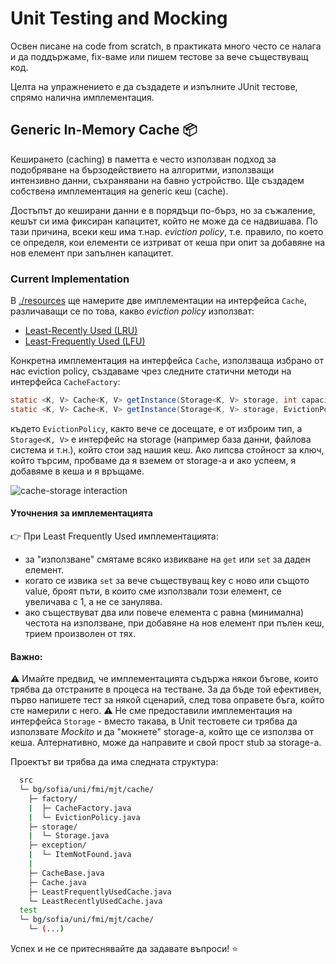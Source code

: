 # Unit Testing and Mocking

Освен писане на code from scratch, в практиката много често се налага и да поддържаме, fix-ваме или пишем тестове за вече съществуващ код.

Целта на упражнението е да създадете и изпълните JUnit тестове, спрямо налична имплементация.

## Generic In-Memory Cache :package:

Кеширането (caching) в паметта е често използван подход за подобряване на бързодействието на алгоритми, използващи интензивно данни, съхранявани на бавно устройство.
Ще създадем собствена имплементация на generic кеш (cache).

Достъпът до кеширани данни е в порядъци по-бърз, но за съжаление, кешът си има фиксиран капацитет, който не може да се надвишава. По тази причина, всеки кеш има т.нар. *eviction policy*, т.е. правило, по което се определя, кои елементи се изтриват от кеша при опит за добавяне на нов елемент при запълнен капацитет.


### Current Implementation

В [./resources](./resources) ще намерите две имплементации на интерфейса `Cache`, различаващи се по това, какво *eviction policy* използват:

- [Least-Recently Used (LRU)](https://en.wikipedia.org/wiki/Cache_replacement_policies#Least_recently_used_(LRU))
- [Least-Frequently Used (LFU)](https://en.wikipedia.org/wiki/Cache_replacement_policies#Least-frequently_used_(LFU))

Конкретна имплементация на интерфейса `Cache`, използваща избрано от нас eviction policy, създаваме чрез следните статични методи на интерфейса `CacheFactory`:

```java
static <K, V> Cache<K, V> getInstance(Storage<K, V> storage, int capacity, EvictionPolicy policy)
static <K, V> Cache<K, V> getInstance(Storage<K, V> storage, EvictionPolicy policy) 
```

където `EvictionPolicy`, както вече се досещате, е от изброим тип, a `Storage<K, V>` е интерфейс на storage (например база данни, файлова система и т.н.), който стои зад нашия кеш. Ако липсва стойност за ключ, който търсим, пробваме да я вземем от storage-a и ако успеем, я добавяме в кеша и я връщаме.

![cache-storage interaction](./cache.swg)

#### Уточнения за имплементацията

:point_right: При Least Frequently Used имплементацията:
- за "използване" смятаме всяко извикване на `get` или `set` за даден елемент.
- когато се извика `set` за вече съществуващ key с ново или същото value, броят пъти, в които сме използвали този елемент, се увеличава с 1, а не се занулява.
- ако съществуват два или повече елемента с равна (минимална) честота на използване, при добавяне на нов елемент при пълен кеш, трием произволен от тях.

#### Важно:

:warning: Имайте предвид, че имплементацията съдържа някои бъгове, които трябва да отстраните в процеса на тестване. За да бъде той ефективен, първо напишете тест за някой сценарий, след това оправете бъга, който сте намерили с него.
:warning: Не сме предоставили имплементация на интерфейса `Storage` - вместо такава, в Unit тестовете си трябва да използвате *Mockito* и да "мокнете" storage-a, който ще се използва от кеша. Алтернативно, може да направите и свой прост stub за storage-a.

Проектът ви трябва да има следната структура:

```bash
  src
  └─ bg/sofia/uni/fmi/mjt/cache/
    ├─ factory/
    |  ├─ CacheFactory.java
    |  └─ EvictionPolicy.java
    ├─ storage/
    |  └─ Storage.java
    ├─ exception/
    |  └─ ItemNotFound.java
    |
    ├─ CacheBase.java
    ├─ Cache.java
    ├─ LeastFrequentlyUsedCache.java
    └─ LeastRecentlyUsedCache.java
  test
  └─ bg/sofia/uni/fmi/mjt/cache/
    └─ (...)
```

Успех и не се притеснявайте да задавате въпроси! :star: 
